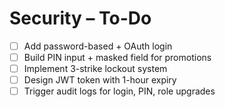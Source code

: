 # Security – To-Do

- [ ] Add password-based + OAuth login
- [ ] Build PIN input + masked field for promotions
- [ ] Implement 3-strike lockout system
- [ ] Design JWT token with 1-hour expiry
- [ ] Trigger audit logs for login, PIN, role upgrades
